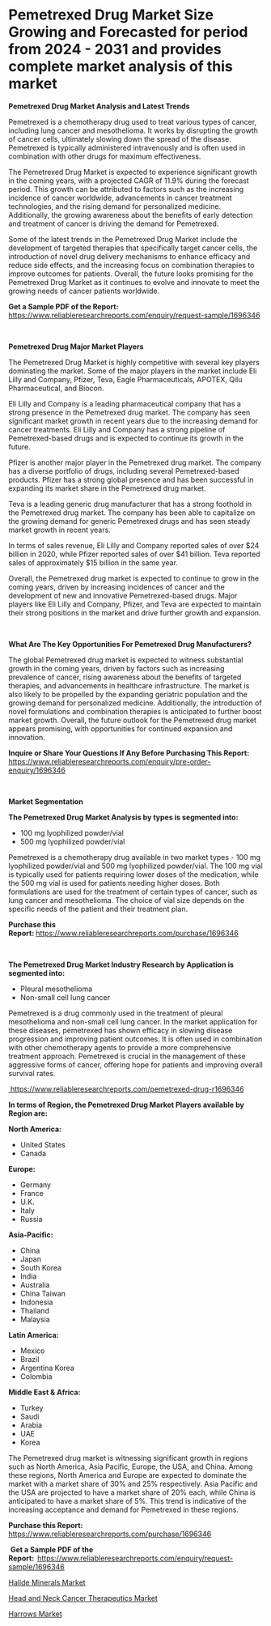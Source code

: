 <p><h1>Pemetrexed Drug Market Size Growing and Forecasted for period from 2024 - 2031 and provides complete market analysis of this market</h1></p><p><strong>Pemetrexed Drug Market Analysis and Latest Trends</strong></p>
<p><p>Pemetrexed is a chemotherapy drug used to treat various types of cancer, including lung cancer and mesothelioma. It works by disrupting the growth of cancer cells, ultimately slowing down the spread of the disease. Pemetrexed is typically administered intravenously and is often used in combination with other drugs for maximum effectiveness.</p><p>The Pemetrexed Drug Market is expected to experience significant growth in the coming years, with a projected CAGR of 11.9% during the forecast period. This growth can be attributed to factors such as the increasing incidence of cancer worldwide, advancements in cancer treatment technologies, and the rising demand for personalized medicine. Additionally, the growing awareness about the benefits of early detection and treatment of cancer is driving the demand for Pemetrexed.</p><p>Some of the latest trends in the Pemetrexed Drug Market include the development of targeted therapies that specifically target cancer cells, the introduction of novel drug delivery mechanisms to enhance efficacy and reduce side effects, and the increasing focus on combination therapies to improve outcomes for patients. Overall, the future looks promising for the Pemetrexed Drug Market as it continues to evolve and innovate to meet the growing needs of cancer patients worldwide.</p></p>
<p><strong>Get a Sample PDF of the Report:&nbsp;</strong> <a href="https://www.reliableresearchreports.com/enquiry/request-sample/1696346">https://www.reliableresearchreports.com/enquiry/request-sample/1696346</a></p>
<p>&nbsp;</p>
<p><strong>Pemetrexed Drug Major Market Players</strong></p>
<p><p>The Pemetrexed Drug Market is highly competitive with several key players dominating the market. Some of the major players in the market include Eli Lilly and Company, Pfizer, Teva, Eagle Pharmaceuticals, APOTEX, Qilu Pharmaceutical, and Biocon.</p><p>Eli Lilly and Company is a leading pharmaceutical company that has a strong presence in the Pemetrexed drug market. The company has seen significant market growth in recent years due to the increasing demand for cancer treatments. Eli Lilly and Company has a strong pipeline of Pemetrexed-based drugs and is expected to continue its growth in the future.</p><p>Pfizer is another major player in the Pemetrexed drug market. The company has a diverse portfolio of drugs, including several Pemetrexed-based products. Pfizer has a strong global presence and has been successful in expanding its market share in the Pemetrexed drug market.</p><p>Teva is a leading generic drug manufacturer that has a strong foothold in the Pemetrexed drug market. The company has been able to capitalize on the growing demand for generic Pemetrexed drugs and has seen steady market growth in recent years.</p><p>In terms of sales revenue, Eli Lilly and Company reported sales of over $24 billion in 2020, while Pfizer reported sales of over $41 billion. Teva reported sales of approximately $15 billion in the same year.</p><p>Overall, the Pemetrexed drug market is expected to continue to grow in the coming years, driven by increasing incidences of cancer and the development of new and innovative Pemetrexed-based drugs. Major players like Eli Lilly and Company, Pfizer, and Teva are expected to maintain their strong positions in the market and drive further growth and expansion.</p></p>
<p>&nbsp;</p>
<p><strong>What Are The Key Opportunities For Pemetrexed Drug Manufacturers?</strong></p>
<p><p>The global Pemetrexed drug market is expected to witness substantial growth in the coming years, driven by factors such as increasing prevalence of cancer, rising awareness about the benefits of targeted therapies, and advancements in healthcare infrastructure. The market is also likely to be propelled by the expanding geriatric population and the growing demand for personalized medicine. Additionally, the introduction of novel formulations and combination therapies is anticipated to further boost market growth. Overall, the future outlook for the Pemetrexed drug market appears promising, with opportunities for continued expansion and innovation.</p></p>
<p><strong>Inquire or Share Your Questions If Any Before Purchasing This Report:</strong> <a href="https://www.reliableresearchreports.com/enquiry/pre-order-enquiry/1696346">https://www.reliableresearchreports.com/enquiry/pre-order-enquiry/1696346</a></p>
<p>&nbsp;</p>
<p><strong>Market Segmentation</strong></p>
<p><strong>The Pemetrexed Drug Market Analysis by types is segmented into:</strong></p>
<p><ul><li>100 mg lyophilized powder/vial</li><li>500 mg lyophilized powder/vial</li></ul></p>
<p><p>Pemetrexed is a chemotherapy drug available in two market types - 100 mg lyophilized powder/vial and 500 mg lyophilized powder/vial. The 100 mg vial is typically used for patients requiring lower doses of the medication, while the 500 mg vial is used for patients needing higher doses. Both formulations are used for the treatment of certain types of cancer, such as lung cancer and mesothelioma. The choice of vial size depends on the specific needs of the patient and their treatment plan.</p></p>
<p><strong>Purchase this Report:&nbsp;</strong><a href="https://www.reliableresearchreports.com/purchase/1696346">https://www.reliableresearchreports.com/purchase/1696346</a></p>
<p>&nbsp;</p>
<p><strong>The Pemetrexed Drug Market Industry Research by Application is segmented into:</strong></p>
<p><ul><li>Pleural mesothelioma</li><li>Non-small cell lung cancer</li></ul></p>
<p><p>Pemetrexed is a drug commonly used in the treatment of pleural mesothelioma and non-small cell lung cancer. In the market application for these diseases, pemetrexed has shown efficacy in slowing disease progression and improving patient outcomes. It is often used in combination with other chemotherapy agents to provide a more comprehensive treatment approach. Pemetrexed is crucial in the management of these aggressive forms of cancer, offering hope for patients and improving overall survival rates.</p></p>
<p><a href="https://www.reliableresearchreports.com/pemetrexed-drug-r1696346">&nbsp;https://www.reliableresearchreports.com/pemetrexed-drug-r1696346</a></p>
<p><strong>In terms of Region, the Pemetrexed Drug Market Players available by Region are:</strong></p>
<p>
    <p> <strong> North America: </strong>
        <ul>
            <li>United States</li>
            <li>Canada</li>
        </ul>
        </p> 
    <p> <strong> Europe: </strong>
        <ul>
            <li>Germany</li>
            <li>France</li>
            <li>U.K.</li>
            <li>Italy</li>
            <li>Russia</li>
        </ul>
        </p> 
    <p> <strong> Asia-Pacific: </strong>
        <ul>
            <li>China</li>
            <li>Japan</li>
            <li>South Korea</li>
            <li>India</li>
            <li>Australia</li>
            <li>China Taiwan</li>
            <li>Indonesia</li>
            <li>Thailand</li>
            <li>Malaysia</li>
        </ul>
        </p> 
    <p> <strong> Latin America: </strong>
        <ul>
            <li>Mexico</li>
            <li>Brazil</li>
            <li>Argentina Korea</li>
            <li>Colombia</li>
        </ul>
        </p> 
    <p> <strong> Middle East & Africa: </strong>
        <ul>
            <li>Turkey</li>
            <li>Saudi</li>
            <li>Arabia</li>
            <li>UAE</li>
            <li>Korea</li>
        </ul>
    </p>
    </p>
<p><p>The Pemetrexed drug market is witnessing significant growth in regions such as North America, Asia Pacific, Europe, the USA, and China. Among these regions, North America and Europe are expected to dominate the market with a market share of 30% and 25% respectively. Asia Pacific and the USA are projected to have a market share of 20% each, while China is anticipated to have a market share of 5%. This trend is indicative of the increasing acceptance and demand for Pemetrexed in these regions.</p></p>
<p><strong>Purchase this Report: </strong><a href="https://www.reliableresearchreports.com/purchase/1696346">https://www.reliableresearchreports.com/purchase/1696346</a></p>
<p>&nbsp;<strong>Get a Sample PDF of the Report:&nbsp;&nbsp;</strong><a href="https://www.reliableresearchreports.com/enquiry/request-sample/1696346">https://www.reliableresearchreports.com/enquiry/request-sample/1696346</a></p>
<p><strong></strong></p>
<p><p><a href="https://github.com/dancokkoe288/Market-Research-Report-List-1/blob/main/halide-minerals-market.md">Halide Minerals Market</a></p><p><a href="https://github.com/caominhtri712020/Market-Research-Report-List-1/blob/main/head-and-neck-cancer-therapeutics-market.md">Head and Neck Cancer Therapeutics Market</a></p><p><a href="https://github.com/lamhaoka57/Market-Research-Report-List-1/blob/main/harrows-market.md">Harrows Market</a></p></p>